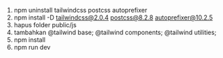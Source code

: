 1. npm uninstall tailwindcss postcss autoprefixer
2. npm install -D tailwindcss@2.0.4 postcss@8.2.8 autoprefixer@10.2.5
3. hapus folder public/js
4. tambahkan
@tailwind base;
@tailwind components;
@tailwind utilities;
5. npm install
6. npm run dev
